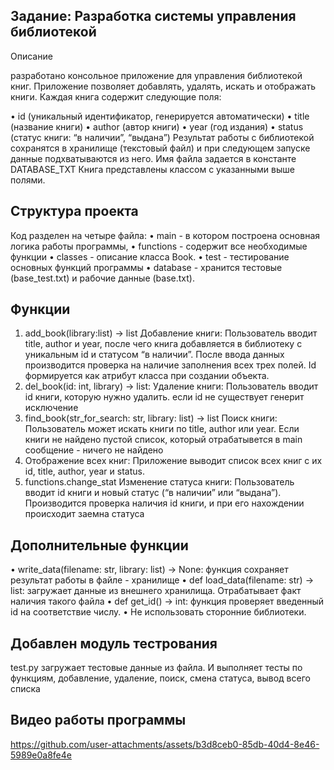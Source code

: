  
## Задание: Разработка системы управления библиотекой
Описание

разработано консольное приложение для управления библиотекой книг. Приложение  позволяет добавлять, удалять, искать и отображать книги. Каждая книга содержит следующие поля:

 • id (уникальный идентификатор, генерируется автоматически)
 • title (название книги)
 • author (автор книги)
 • year (год издания)
 • status (статус книги: “в наличии”, “выдана”)
Результат работы с библиотекой сохранятся в хранилище (текстовый файл) и при следующем запуске данные подхватываются из него. Имя файла задается в константе DATABASE_TXT 
Книга представлены классом с указанными выше полями. 

## Структура проекта
  Код разделен на четыре файла: 
   • main - в котором построена основная логика работы программы,
   • functions - содержит все необходимые функции
   • classes - описание класса Book. 
   • test - тестирование основных функций программы
   • database - хранится тестовые (base_test.txt)  и рабочие данные (base.txt). 
 

## Функции
 1. add_book(library:list) -> list
   Добавление книги: Пользователь вводит title, author и year, после чего книга добавляется в библиотеку с уникальным id и статусом “в наличии”. После ввода данных производится проверка на    наличие заполнения всех трех полей. Id формируется как атрибут класса при создании объекта. 
 2. del_book(id: int, library) -> list:
    Удаление книги: Пользователь вводит id книги, которую нужно удалить. если id не существует генерит исключение
 3. find_book(str_for_search: str, library: list) -> list
    Поиск книги: Пользователь может искать книги по title, author или year. Если книги не найдено пустой список, который отрабатывется в main сообщение - ничего не найдено
 4. Отображение всех книг: Приложение выводит список всех книг с их id, title, author, year и status.
 5. functions.change_stat
    Изменение статуса книги: Пользователь вводит id книги и новый статус (“в наличии” или “выдана”). Производится проверка наличия id книги, и при его нахождении происходит заемна статуса
## Дополнительные функции
 • write_data(filename: str, library: list) -> None:
    функция сохраняет результат работы в файле - хранилище
 • def load_data(filename: str) -> list:
    загружает данные из внешнего хранилища. Отрабатывает факт наличия такого файла
 • def get_id() -> int:
    функция проверяет введенный id на соответствие числу.
 • Не использовать сторонние библиотеки.

## Добавлен модуль тестрования
 test.py загружает тестовые данные из файла. И выполняет тесты по функциям, добавление, удаление, поиск, смена статуса, вывод всего списка
 
## Видео работы программы


https://github.com/user-attachments/assets/b3d8ceb0-85db-40d4-8e46-5989e0a8fe4e


